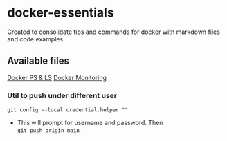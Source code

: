 # docker-essentials
Created to consolidate tips and commands for docker with markdown files and code examples

## Available files

[Docker PS & LS](./docker-ps-ls.md)
[Docker Monitoring](./docker-monitoring.md)

### Util to push under different user
`git config --local credential.helper ""`  
- This will prompt for username and password. Then  
`git push origin main`  
